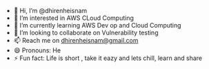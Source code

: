 - 👋 Hi, I’m @dhirenheisnam
- 👀 I’m interested in AWS CLoud Computing
- 🌱 I’m currently learning AWS Dev op and Cloud Computing 
- 💞️ I’m looking to collaborate on Vulnerability testing 
- 📫 Reach me on dhirenheisnam@gmail.com
- 😄 Pronouns: He
- ⚡ Fun fact: Life is short , take it eazy and lets chill, learn and share 

<!---
dhirenheisnam/dhirenheisnam is a ✨ special ✨ repository because its `README.md` (this file) appears on your GitHub profile.
You can click the Preview link to take a look at your changes.
--->
